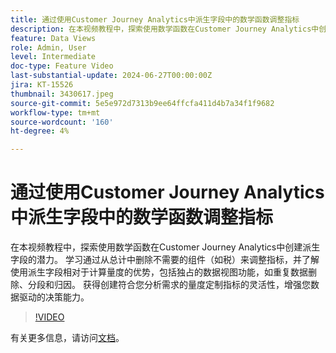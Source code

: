 ```yaml
---
title: 通过使用Customer Journey Analytics中派生字段中的数学函数调整指标
description: 在本视频教程中，探索使用数学函数在Customer Journey Analytics中创建派生字段的潜力。 学习通过从总计中删除不需要的组件（如税）来调整指标，并了解使用派生字段相对于计算量度的优势，包括独占的数据视图功能，如重复数据删除、分段和归因。
feature: Data Views
role: Admin, User
level: Intermediate
doc-type: Feature Video
last-substantial-update: 2024-06-27T00:00:00Z
jira: KT-15526
thumbnail: 3430617.jpeg
source-git-commit: 5e5e972d7313b9ee64ffcfa411d4b7a34f1f9682
workflow-type: tm+mt
source-wordcount: '160'
ht-degree: 4%

---
```


# 通过使用Customer Journey Analytics中派生字段中的数学函数调整指标

在本视频教程中，探索使用数学函数在Customer Journey Analytics中创建派生字段的潜力。 学习通过从总计中删除不需要的组件（如税）来调整指标，并了解使用派生字段相对于计算量度的优势，包括独占的数据视图功能，如重复数据删除、分段和归因。 获得创建符合您分析需求的量度定制指标的灵活性，增强您数据驱动的决策能力。

>[!VIDEO](https://video.tv.adobe.com/v/3447219?captions=chi_hans)

有关更多信息，请访问[文档](https://experienceleague.adobe.com/zh-hans/docs/analytics-platform/using/cja-dataviews/derived-fields)。
